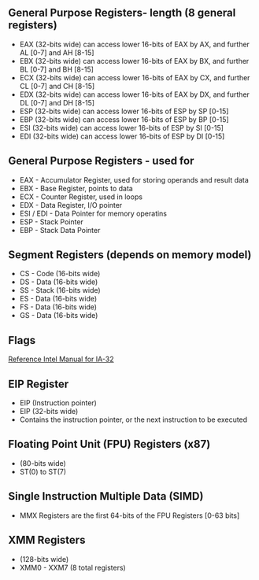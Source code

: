 ## General Purpose Registers- length (8 general registers)
* EAX (32-bits wide) can access lower 16-bits of EAX by AX, and further AL [0-7] and AH [8-15]
* EBX (32-bits wide) can access lower 16-bits of EAX by BX, and further BL [0-7] and BH [8-15]
* ECX (32-bits wide) can access lower 16-bits of EAX by CX, and further CL [0-7] and CH [8-15]
* EDX (32-bits wide) can access lower 16-bits of EAX by DX, and further DL [0-7] and DH [8-15]
* ESP (32-bits wide) can access lower 16-bits of ESP by SP [0-15]
* EBP (32-bits wide) can access lower 16-bits of ESP by BP [0-15]
* ESI (32-bits wide) can access lower 16-bits of ESP by SI [0-15]
* EDI (32-bits wide) can access lower 16-bits of ESP by DI [0-15]

## General Purpose Registers - used for
* EAX - Accumulator Register, used for storing operands and result data
* EBX - Base Register, points to data
* ECX - Counter Register, used in loops
* EDX - Data Register, I/O pointer
* ESI / EDI - Data Pointer for memory operatins
* ESP - Stack Pointer
* EBP - Stack Data Pointer

## Segment Registers (depends on memory model)
* CS - Code (16-bits wide)
* DS - Data (16-bits wide)
* SS - Stack (16-bits wide)
* ES - Data (16-bits wide)
* FS - Data (16-bits wide)
* GS - Data (16-bits wide)

## Flags
[Reference Intel Manual for IA-32](https://software.intel.com/sites/default/files/managed/39/c5/325462-sdm-vol-1-2abcd-3abcd.pdf)

## EIP Register
* EIP (Instruction pointer)
* EIP (32-bits wide)
* Contains the instruction pointer, or the next instruction to be executed

## Floating Point Unit (FPU) Registers (x87)
* (80-bits wide) 
* ST(0) to ST(7)


## Single Instruction Multiple Data (SIMD)
* MMX Registers are the first 64-bits of the FPU Registers [0-63 bits]

## XMM Registers
* (128-bits wide)
* XMM0 - XXM7 (8 total registers)